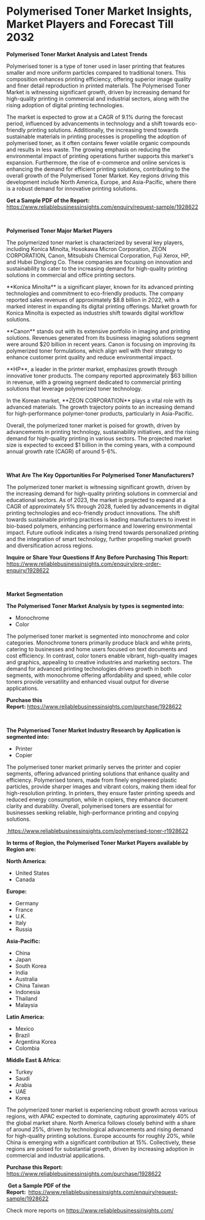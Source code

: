 <p><h1>Polymerised Toner Market Insights, Market Players and Forecast Till 2032</h1></p><p><strong>Polymerised Toner Market Analysis and Latest Trends</strong></p>
<p><p>Polymerised toner is a type of toner used in laser printing that features smaller and more uniform particles compared to traditional toners. This composition enhances printing efficiency, offering superior image quality and finer detail reproduction in printed materials. The Polymerised Toner Market is witnessing significant growth, driven by increasing demand for high-quality printing in commercial and industrial sectors, along with the rising adoption of digital printing technologies.</p><p>The market is expected to grow at a CAGR of 9.1% during the forecast period, influenced by advancements in technology and a shift towards eco-friendly printing solutions. Additionally, the increasing trend towards sustainable materials in printing processes is propelling the adoption of polymerised toner, as it often contains fewer volatile organic compounds and results in less waste. The growing emphasis on reducing the environmental impact of printing operations further supports this market's expansion. Furthermore, the rise of e-commerce and online services is enhancing the demand for efficient printing solutions, contributing to the overall growth of the Polymerised Toner Market. Key regions driving this development include North America, Europe, and Asia-Pacific, where there is a robust demand for innovative printing solutions.</p></p>
<p><strong>Get a Sample PDF of the Report:&nbsp;</strong> <a href="https://www.reliablebusinessinsights.com/enquiry/request-sample/1928622?utm_campaign=39&utm_medium=2&utm_source=Github&utm_content=ia&utm_term=16012025&utm_id=polymerised-toner">https://www.reliablebusinessinsights.com/enquiry/request-sample/1928622</a></p>
<p>&nbsp;</p>
<p><strong>Polymerised Toner Major Market Players</strong></p>
<p><p>The polymerized toner market is characterized by several key players, including Konica Minolta, Hosokawa Micron Corporation, ZEON CORPORATION, Canon, Mitsubishi Chemical Corporation, Fuji Xerox, HP, and Hubei Dinglong Co. These companies are focusing on innovation and sustainability to cater to the increasing demand for high-quality printing solutions in commercial and office printing sectors.</p><p>**Konica Minolta** is a significant player, known for its advanced printing technologies and commitment to eco-friendly products. The company reported sales revenues of approximately $8.8 billion in 2022, with a marked interest in expanding its digital printing offerings. Market growth for Konica Minolta is expected as industries shift towards digital workflow solutions.</p><p>**Canon** stands out with its extensive portfolio in imaging and printing solutions. Revenues generated from its business imaging solutions segment were around $20 billion in recent years. Canon is focusing on improving its polymerized toner formulations, which align well with their strategy to enhance customer print quality and reduce environmental impact.</p><p>**HP**, a leader in the printer market, emphasizes growth through innovative toner products. The company reported approximately $63 billion in revenue, with a growing segment dedicated to commercial printing solutions that leverage polymerized toner technology.</p><p>In the Korean market, **ZEON CORPORATION** plays a vital role with its advanced materials. The growth trajectory points to an increasing demand for high-performance polymer-toner products, particularly in Asia-Pacific.</p><p>Overall, the polymerized toner market is poised for growth, driven by advancements in printing technology, sustainability initiatives, and the rising demand for high-quality printing in various sectors. The projected market size is expected to exceed $1 billion in the coming years, with a compound annual growth rate (CAGR) of around 5-6%.</p></p>
<p>&nbsp;</p>
<p><strong>What Are The Key Opportunities For Polymerised Toner Manufacturers?</strong></p>
<p><p>The polymerized toner market is witnessing significant growth, driven by the increasing demand for high-quality printing solutions in commercial and educational sectors. As of 2023, the market is projected to expand at a CAGR of approximately 5% through 2028, fueled by advancements in digital printing technologies and eco-friendly product innovations. The shift towards sustainable printing practices is leading manufacturers to invest in bio-based polymers, enhancing performance and lowering environmental impact. Future outlook indicates a rising trend towards personalized printing and the integration of smart technology, further propelling market growth and diversification across regions.</p></p>
<p><strong>Inquire or Share Your Questions If Any Before Purchasing This Report:</strong> <a href="https://www.reliablebusinessinsights.com/enquiry/pre-order-enquiry/1928622?utm_campaign=39&utm_medium=2&utm_source=Github&utm_content=ia&utm_term=16012025&utm_id=polymerised-toner">https://www.reliablebusinessinsights.com/enquiry/pre-order-enquiry/1928622</a></p>
<p>&nbsp;</p>
<p><strong>Market Segmentation</strong></p>
<p><strong>The Polymerised Toner Market Analysis by types is segmented into:</strong></p>
<p><ul><li>Monochrome</li><li>Color</li></ul></p>
<p><p>The polymerised toner market is segmented into monochrome and color categories. Monochrome toners primarily produce black and white prints, catering to businesses and home users focused on text documents and cost efficiency. In contrast, color toners enable vibrant, high-quality images and graphics, appealing to creative industries and marketing sectors. The demand for advanced printing technologies drives growth in both segments, with monochrome offering affordability and speed, while color toners provide versatility and enhanced visual output for diverse applications.</p></p>
<p><strong>Purchase this Report:&nbsp;</strong><a href="https://www.reliablebusinessinsights.com/purchase/1928622?utm_campaign=39&utm_medium=2&utm_source=Github&utm_content=ia&utm_term=16012025&utm_id=polymerised-toner">https://www.reliablebusinessinsights.com/purchase/1928622</a></p>
<p>&nbsp;</p>
<p><strong>The Polymerised Toner Market Industry Research by Application is segmented into:</strong></p>
<p><ul><li>Printer</li><li>Copier</li></ul></p>
<p><p>The polymerised toner market primarily serves the printer and copier segments, offering advanced printing solutions that enhance quality and efficiency. Polymerised toners, made from finely engineered plastic particles, provide sharper images and vibrant colors, making them ideal for high-resolution printing. In printers, they ensure faster printing speeds and reduced energy consumption, while in copiers, they enhance document clarity and durability. Overall, polymerised toners are essential for businesses seeking reliable, high-performance printing and copying solutions.</p></p>
<p><a href="https://www.reliablebusinessinsights.com/polymerised-toner-r1928622?utm_campaign=39&utm_medium=2&utm_source=Github&utm_content=ia&utm_term=16012025&utm_id=polymerised-toner">&nbsp;https://www.reliablebusinessinsights.com/polymerised-toner-r1928622</a></p>
<p><strong>In terms of Region, the Polymerised Toner Market Players available by Region are:</strong></p>
<p>
    <p> <strong> North America: </strong>
        <ul>
            <li>United States</li>
            <li>Canada</li>
        </ul>
        </p> 
    <p> <strong> Europe: </strong>
        <ul>
            <li>Germany</li>
            <li>France</li>
            <li>U.K.</li>
            <li>Italy</li>
            <li>Russia</li>
        </ul>
        </p> 
    <p> <strong> Asia-Pacific: </strong>
        <ul>
            <li>China</li>
            <li>Japan</li>
            <li>South Korea</li>
            <li>India</li>
            <li>Australia</li>
            <li>China Taiwan</li>
            <li>Indonesia</li>
            <li>Thailand</li>
            <li>Malaysia</li>
        </ul>
        </p> 
    <p> <strong> Latin America: </strong>
        <ul>
            <li>Mexico</li>
            <li>Brazil</li>
            <li>Argentina Korea</li>
            <li>Colombia</li>
        </ul>
        </p> 
    <p> <strong> Middle East & Africa: </strong>
        <ul>
            <li>Turkey</li>
            <li>Saudi</li>
            <li>Arabia</li>
            <li>UAE</li>
            <li>Korea</li>
        </ul>
    </p>
    </p>
<p><p>The polymerized toner market is experiencing robust growth across various regions, with APAC expected to dominate, capturing approximately 40% of the global market share. North America follows closely behind with a share of around 25%, driven by technological advancements and rising demand for high-quality printing solutions. Europe accounts for roughly 20%, while China is emerging with a significant contribution at 15%. Collectively, these regions are poised for substantial growth, driven by increasing adoption in commercial and industrial applications.</p></p>
<p><strong>Purchase this Report: </strong><a href="https://www.reliablebusinessinsights.com/purchase/1928622?utm_campaign=39&utm_medium=2&utm_source=Github&utm_content=ia&utm_term=16012025&utm_id=polymerised-toner">https://www.reliablebusinessinsights.com/purchase/1928622</a></p>
<p>&nbsp;<strong>Get a Sample PDF of the Report:&nbsp;&nbsp;</strong><a href="https://www.reliablebusinessinsights.com/enquiry/request-sample/1928622?utm_campaign=39&utm_medium=2&utm_source=Github&utm_content=ia&utm_term=16012025&utm_id=polymerised-toner">https://www.reliablebusinessinsights.com/enquiry/request-sample/1928622</a></p>
<p><strong></strong></p>
<p>Check more reports on <a href="https://www.reliablebusinessinsights.com/?utm_campaign=39&utm_medium=2&utm_source=Github&utm_content=ia&utm_term=16012025&utm_id=polymerised-toner">https://www.reliablebusinessinsights.com/</a></p>
